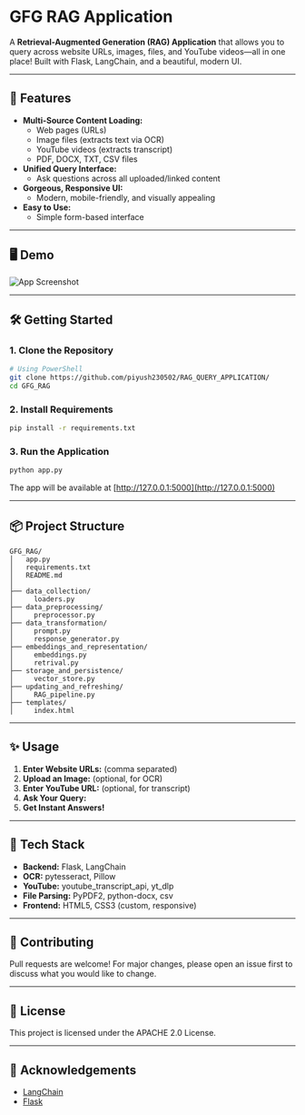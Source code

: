 # GFG RAG Application

A **Retrieval-Augmented Generation (RAG) Application** that allows you to query across website URLs, images, files, and YouTube videos—all in one place! Built with Flask, LangChain, and a beautiful, modern UI.

---

## 🚀 Features

- **Multi-Source Content Loading:**
  - Web pages (URLs)
  - Image files (extracts text via OCR)
  - YouTube videos (extracts transcript)
  - PDF, DOCX, TXT, CSV files
- **Unified Query Interface:**
  - Ask questions across all uploaded/linked content
- **Gorgeous, Responsive UI:**
  - Modern, mobile-friendly, and visually appealing
- **Easy to Use:**
  - Simple form-based interface

---

## 🖥️ Demo

![App Screenshot](https://imgur.com/8Q2Qw7B.png)

---

## 🛠️ Getting Started

### 1. Clone the Repository
```bash
# Using PowerShell
git clone https://github.com/piyush230502/RAG_QUERY_APPLICATION/
cd GFG_RAG
```

### 2. Install Requirements
```bash
pip install -r requirements.txt
```

### 3. Run the Application
```bash
python app.py
```

The app will be available at [http://127.0.0.1:5000](http://127.0.0.1:5000)

---

## 📦 Project Structure

```
GFG_RAG/
│   app.py
│   requirements.txt
│   README.md
│
├── data_collection/
│     loaders.py
├── data_preprocessing/
│     preprocessor.py
├── data_transformation/
│     prompt.py
│     response_generator.py
├── embeddings_and_representation/
│     embeddings.py
│     retrival.py
├── storage_and_persistence/
│     vector_store.py
├── updating_and_refreshing/
│     RAG_pipeline.py
├── templates/
│     index.html
```

---

## ✨ Usage

1. **Enter Website URLs:** (comma separated)
2. **Upload an Image:** (optional, for OCR)
3. **Enter YouTube URL:** (optional, for transcript)
4. **Ask Your Query:**
5. **Get Instant Answers!**

---

## 🧩 Tech Stack
- **Backend:** Flask, LangChain
- **OCR:** pytesseract, Pillow
- **YouTube:** youtube_transcript_api, yt_dlp
- **File Parsing:** PyPDF2, python-docx, csv
- **Frontend:** HTML5, CSS3 (custom, responsive)

---

## 🤝 Contributing
Pull requests are welcome! For major changes, please open an issue first to discuss what you would like to change.

---

## 📄 License
This project is licensed under the APACHE 2.0  License.

---

## 🙏 Acknowledgements
- [LangChain](https://github.com/langchain-ai/langchain)
- [Flask](https://flask.palletsprojects.com/)



